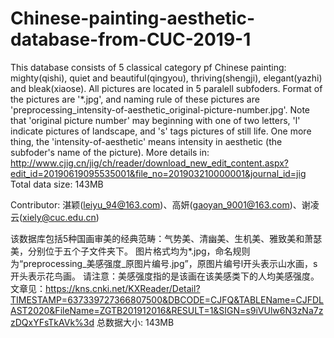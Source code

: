 # Chinese-painting-aesthetic-database-from-CUC-2019-1

This database consists of 5 classical category pf Chinese painting: mighty(qishi), quiet and beautiful(qingyou), thriving(shengji), elegant(yazhi) and bleak(xiaose). All pictures are located in 5 paralell subfoders. Format of the pictures are '*.jpg', and naming rule of these pictures are 'preprocessing_intensity-of-aesthetic_original-picture-number.jpg'. Note that 'original picture number' may beginning with one of two letters, 'l' indicate pictures of landscape, and 's' tags pictures of still life. One more thing, the 'intensity-of-aesthetic' means intensity in aesthetic (the subfoder's name of the picture).
More details in: http://www.cjig.cn/jig/ch/reader/download_new_edit_content.aspx?edit_id=20190619095535001&file_no=201903210000001&journal_id=jig
Total data size: 143MB

Contributor: 湛颖(leiyu_94@163.com)、高妍(gaoyan_9001@163.com)、谢凌云(xiely@cuc.edu.cn)

该数据库包括5种国画审美的经典范畴：气势美、清幽美、生机美、雅致美和萧瑟美，分别位于五个子文件夹下。 图片格式均为*.jpg，命名规则为“preprocessing_美感强度_原图片编号.jpg”，原图片编号l开头表示山水画，s开头表示花鸟画。 请注意：美感强度指的是该画在该美感类下的人均美感强度。
文章见：https://kns.cnki.net/KXReader/Detail?TIMESTAMP=637339727366807500&DBCODE=CJFQ&TABLEName=CJFDLAST2020&FileName=ZGTB201912016&RESULT=1&SIGN=s9iVUlw6N3zNa7zzDQxYFsTkAVk%3d
总数据大小: 143MB
